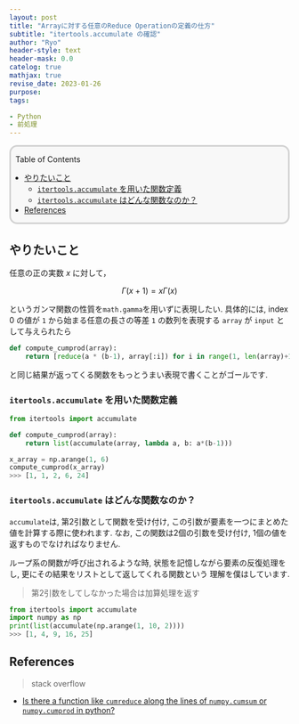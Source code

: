 ```yaml
---
layout: post
title: "Arrayに対する任意のReduce Operationの定義の仕方"
subtitle: "itertools.accumulate の確認"
author: "Ryo"
header-style: text
header-mask: 0.0
catelog: true
mathjax: true
revise_date: 2023-01-26
purpose: 
tags:

- Python
- 前処理
---
```


<div style='border-radius: 1em; border-style:solid; border-color:#D3D3D3; background-color:#F8F8F8'>
<p class="h4">&nbsp;&nbsp;Table of Contents</p>
<!-- START doctoc generated TOC please keep comment here to allow auto update -->
<!-- DON'T EDIT THIS SECTION, INSTEAD RE-RUN doctoc TO UPDATE -->

- [やりたいこと](#%E3%82%84%E3%82%8A%E3%81%9F%E3%81%84%E3%81%93%E3%81%A8)
  - [`itertools.accumulate` を用いた関数定義](#itertoolsaccumulate-%E3%82%92%E7%94%A8%E3%81%84%E3%81%9F%E9%96%A2%E6%95%B0%E5%AE%9A%E7%BE%A9)
  - [`itertools.accumulate` はどんな関数なのか？](#itertoolsaccumulate-%E3%81%AF%E3%81%A9%E3%82%93%E3%81%AA%E9%96%A2%E6%95%B0%E3%81%AA%E3%81%AE%E3%81%8B)
- [References](#references)

<!-- END doctoc generated TOC please keep comment here to allow auto update -->

</div>

## やりたいこと

任意の正の実数 $x$ に対して，

$$
\Gamma(x+1) = x\Gamma(x)
$$

というガンマ関数の性質を`math.gamma`を用いずに表現したい.
具体的には, index 0 の値が `1` から始まる任意の長さの等差 `1` の数列を表現する `array` が 
`input` として与えられたら

```python
def compute_cumprod(array):
    return [reduce(a * (b-1), array[:i]) for i in range(1, len(array)+1)]
```

と同じ結果が返ってくる関数をもっとうまい表現で書くことがゴールです.

### `itertools.accumulate` を用いた関数定義

```python
from itertools import accumulate

def compute_cumprod(array):
    return list(accumulate(array, lambda a, b: a*(b-1)))

x_array = np.arange(1, 6)
compute_cumprod(x_array)
>>> [1, 1, 2, 6, 24]
```

### `itertools.accumulate` はどんな関数なのか？

`accumulate`は, 第2引数として関数を受け付け, この引数が要素を一つにまとめた値を計算する際に使われます.
なお, この関数は2個の引数を受け付け, 1個の値を返すものでなければなりません.

ループ系の関数が呼び出されるような時, 状態を記憶しながら要素の反復処理をし, 更にその結果をリストとして返してくれる関数という
理解を僕はしています.

> 第2引数をしてしなかった場合は加算処理を返す

```python
from itertools import accumulate
import numpy as np
print(list(accumulate(np.arange(1, 10, 2))))
>>> [1, 4, 9, 16, 25]
```


## References

> stack overflow

- [Is there a function like `cumreduce` along the lines of `numpy.cumsum` or `numpy.cumprod` in python?](https://stackoverflow.com/questions/57797301/is-there-a-function-like-cumreduce-along-the-lines-of-numpy-cumsum-or-numpy)
